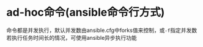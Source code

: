 # ad-hoc命令(ansible命令行方式)

命令都是并发执行，默认并发数由ansible.cfg中forks值来控制，或`-f`指定并发数<br>
若执行任务时间长的情况，可使用ansible异步执行功能<br>
